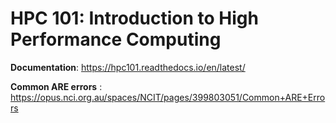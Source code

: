# HPC 101: Introduction to High Performance Computing

**Documentation**:  https://hpc101.readthedocs.io/en/latest/

**Common ARE errors** : https://opus.nci.org.au/spaces/NCIT/pages/399803051/Common+ARE+Errors
